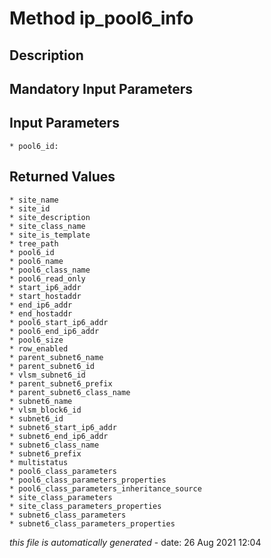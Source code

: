 # Method ip_pool6_info

## Description
	

## Mandatory Input Parameters

## Input Parameters
	* pool6_id:

## Returned Values
	* site_name
	* site_id
	* site_description
	* site_class_name
	* site_is_template
	* tree_path
	* pool6_id
	* pool6_name
	* pool6_class_name
	* pool6_read_only
	* start_ip6_addr
	* start_hostaddr
	* end_ip6_addr
	* end_hostaddr
	* pool6_start_ip6_addr
	* pool6_end_ip6_addr
	* pool6_size
	* row_enabled
	* parent_subnet6_name
	* parent_subnet6_id
	* vlsm_subnet6_id
	* parent_subnet6_prefix
	* parent_subnet6_class_name
	* subnet6_name
	* vlsm_block6_id
	* subnet6_id
	* subnet6_start_ip6_addr
	* subnet6_end_ip6_addr
	* subnet6_class_name
	* subnet6_prefix
	* multistatus
	* pool6_class_parameters
	* pool6_class_parameters_properties
	* pool6_class_parameters_inheritance_source
	* site_class_parameters
	* site_class_parameters_properties
	* subnet6_class_parameters
	* subnet6_class_parameters_properties


*this file is automatically generated* - date: 26 Aug 2021 12:04